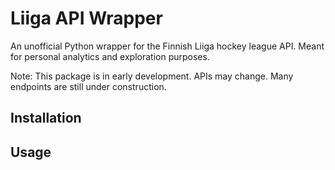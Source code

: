 # Liiga API Wrapper

An unofficial Python wrapper for the Finnish Liiga hockey league API.
Meant for personal analytics and exploration purposes.

Note: This package is in early development. APIs may change. Many endpoints are still under construction.

## Installation

## Usage


